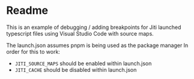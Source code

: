 # Readme

This is an example of debugging / adding breakpoints for Jiti launched typescript files
using Visual Studio Code with source maps.

The launch.json assumes pnpm is being used as the package manager
In order for this to work:

- `JITI_SOURCE_MAPS` should be enabled within launch.json
- `JITI_CACHE` should be disabled within launch.json
